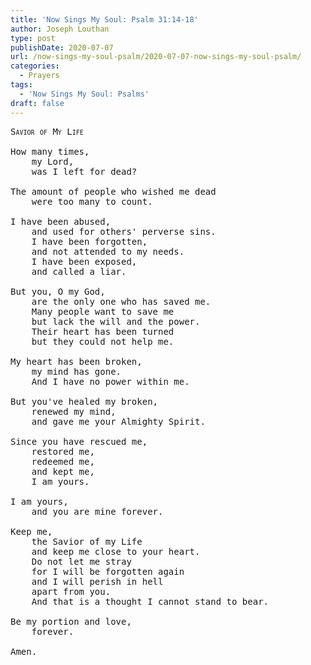 ```yaml
---
title: 'Now Sings My Soul: Psalm 31:14-18'
author: Joseph Louthan
type: post
publishDate: 2020-07-07
url: /now-sings-my-soul-psalm/2020-07-07-now-sings-my-soul-psalm/
categories:
  - Prayers
tags:
  - 'Now Sings My Soul: Psalms'
draft: false
---
```

<pre>
<div style="font-variant: small-caps;">Savior of My Life</div>
How many times,
	my Lord,
	was I left for dead?

The amount of people who wished me dead
	were too many to count.
	
I have been abused,
	and used for others' perverse sins.
	I have been forgotten,
	and not attended to my needs.
	I have been exposed,
	and called a liar.
	
But you, O my God,
	are the only one who has saved me.
	Many people want to save me
	but lack the will and the power.
	Their heart has been turned
	but they could not help me.
	
My heart has been broken,
	my mind has gone.
	And I have no power within me.
	
But you've healed my broken,
	renewed my mind,
	and gave me your Almighty Spirit.
	
Since you have rescued me,
	restored me,
	redeemed me,
	and kept me,
	I am yours.
	
I am yours,
	and you are mine forever.

Keep me,
	the Savior of my Life
	and keep me close to your heart.
	Do not let me stray
	for I will be forgotten again
	and I will perish in hell
	apart from you.
	And that is a thought I cannot stand to bear.
	
Be my portion and love,
	forever.
	
Amen.
</pre>